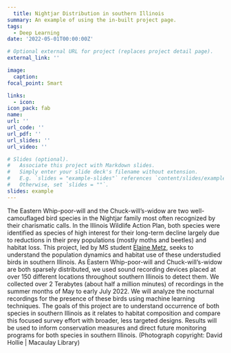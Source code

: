 ```yaml
---
  title: Nightjar Distribution in southern Illinois
summary: An example of using the in-built project page.
tags:
  - Deep Learning
date: '2022-05-01T00:00:00Z'

# Optional external URL for project (replaces project detail page).
external_link: ''

image:
  caption: 
focal_point: Smart

links:
  - icon: 
icon_pack: fab
name: 
url: ''
url_code: ''
url_pdf: ''
url_slides: ''
url_video: ''

# Slides (optional).
#   Associate this project with Markdown slides.
#   Simply enter your slide deck's filename without extension.
#   E.g. `slides = "example-slides"` references `content/slides/example-slides.md`.
#   Otherwise, set `slides = ""`.
slides: example
---
```

  
The Eastern Whip-poor-will and the Chuck-will’s-widow are two well-camouflaged bird species in the Nightjar family most often recognized by their charismatic calls. In the Illinois Wildlife Action Plan, both species were identified as species of high interest for their long-term decline largely due to reductions in their prey populations (mostly moths and beetles) and habitat loss.  This project, led by MS student [Elaine Metz](https://peaselab.com/author/elaine-metz/), seeks to understand the population dynamics and habitat use of these understudied birds in southern Illinois. As Eastern Whip-poor-will and Chuck-will’s-widow are both sparsely distributed, we used sound recording devices placed at over 150 different locations throughout southern Illinois to detect them. We collected over 2 Terabytes (about half a million minutes) of recordings in the summer months of May to early July 2022. We will analyze the nocturnal recordings for the presence of these birds using machine learning techniques. The goals of this project are to understand occurrence of both species in southern Illinois as it relates to habitat composition and compare this focused survey effort with broader, less targeted designs. Results will be used to inform conservation measures and direct future monitoring programs for both species in southern Illinois. (Photograph copyright: David Hollie | Macaulay Library) 